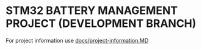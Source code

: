 # STM32 BATTERY MANAGEMENT PROJECT (DEVELOPMENT BRANCH)

For project information use [docs/project-information.MD](https://github.com/D3SXX/STM32-Battery-Management/blob/develop/docs/project-information.MD)
